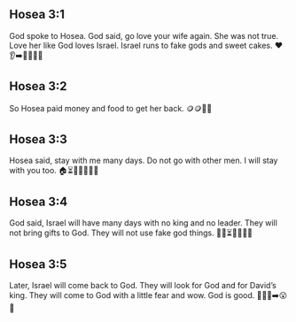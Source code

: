 ## Hosea 3:1
God spoke to Hosea. God said, go love your wife again. She was not true. Love her like God loves Israel. Israel runs to fake gods and sweet cakes. ❤️👂➡️👩‍🦰🍰🙏
## Hosea 3:2
So Hosea paid money and food to get her back. 🪙🪙🌾🤝
## Hosea 3:3
Hosea said, stay with me many days. Do not go with other men. I will stay with you too. 🏠⏳🚫👨‍🦱👩‍🦰
## Hosea 3:4
God said, Israel will have many days with no king and no leader. They will not bring gifts to God. They will not use fake god things. 👑🚫⏳🎁🚫🗿🚫
## Hosea 3:5
Later, Israel will come back to God. They will look for God and for David’s king. They will come to God with a little fear and wow. God is good. 🔄🙏👑➡️😮💖
